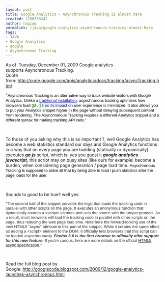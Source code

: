 ```yaml
---
layout: post
title: Google Analytics - Asynchronous Tracking is almost here
created: 1260738242
author: hagzag
permalink: /java/google-analytics-asynchronous-tracking-almost-here
tags:
- JAVA
- Google Analytics
- google
- Asynchronous Tracking
---
```

<p>As of &nbsp;Tuesday, December 01, 2009 Google analytics supports&nbsp;Asynchronous Tracking.<br />
Quote from:&nbsp;<a href="http://code.google.com/apis/analytics/docs/tracking/asyncTracking.html">http://code.google.com/apis/analytics/docs/tracking/asyncTracking.html</a></p>
<p>&quot;<span class="Apple-style-span" style="font-family: Helvetica, Arial, sans-serif; line-height: 16px; font-size: small; color: rgb(0, 0, 0); ">Asynchronous Tracking is an alternative way to track website visitors with Google Analytics. Unlike a&nbsp;<a style="color: rgb(0, 0, 204); " href="/apis/analytics/docs/tracking/gaTrackingOverview.html#standardSetup">traditional installation</a>, asynchronous tracking optimizes how browsers load&nbsp;<code style="font-family: monospace; color: rgb(0, 112, 0); font-size: 10pt; ">ga.js</code>&nbsp;so its impact on user experience is minimized. It also allows you to put your Analytics snippet higher in the page without delaying subsequent content from rendering. The Asynchronous Tracking requires a different Analytics snippet and a different syntax for making tracking API calls.&quot;</span></p>
<p>&nbsp;</p>
<p>To those of you asking why this is so important ?, well Google Analytics has become a web statistics standard our days and Google Analytics functions in a way that on every page you are building (statically or dynamically) executes&nbsp;<em><strong>ga.js</strong></em> script, which is: yes you guest it <em><strong>google analytics javascript,</strong></em> this script may on busy sites (like ours for example) become a burden, when considering page generation / page load time.&nbsp;<span class="Apple-style-span" style="font-family: Helvetica, Arial, sans-serif; line-height: 16px; font-size: small; color: rgb(0, 0, 0); ">Asynchronous Tracking is supposed to solve all that by being able to load / push statistics after the page loads for the user.</span></p>
<p>&nbsp;</p>
<p>Sounds to good to be true? well yes:</p>
<p><span class="Apple-style-span" style="color: rgb(51, 51, 51); font-family: Arial, sans-serif; line-height: normal; font-size: 13px; ">&quot;The second half of the snippet provides the logic that loads the tracking code in parallel with other scripts on the page. It executes an anonymous function that dynamically creates a &lt;script&gt; element and sets the source with the proper protocol. As a result, most browsers will load the tracking code in parallel with other scripts on the page, thus reducing the web page load time. Note here the forward-looking use of the new HTML5 &quot;async&quot; attribute in this part of the snippet. While it creates the same effect as adding a &lt;script&gt; element to the DOM, it officially tells browsers that this script can be loaded asynchronously. <em><strong>Firefox 3.6 is the first browser to officially offer support for this new feature</strong></em>. If you're curious, here are more details on the official&nbsp;<a id="fl-v" target="_blank" title="HTML 5 async specification" href="http://www.whatwg.org/specs/web-apps/current-work/#attr-script-async">HTML5 async specification</a>.&quot;</span></p>
<p>&nbsp;</p>
<p>Read the full blog post by Google:&nbsp;<a href="http://googlecode.blogspot.com/2009/12/google-analytics-launches-asynchronous.html">http://googlecode.blogspot.com/2009/12/google-analytics-launches-asynchronous.html</a></p>
